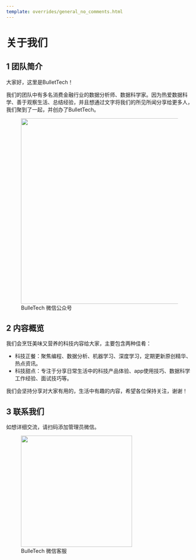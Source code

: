 ```yaml
---
template: overrides/general_no_comments.html
---
```


# 关于我们

## 1 团队简介

大家好，这里是BulletTech！

我们的团队中有多名消费金融行业的数据分析师、数据科学家。因为热爱数据科学、善于观察生活、总结经验，并且想通过文字将我们的所见所闻分享给更多人，我们聚到了一起，并创办了BulletTech。

<figure>
  <img src="https://cdn.jsdelivr.net/gh/BulletTech2021/Pics/2021-6-14/1623639526512-1080P%20(Full%20HD)%20-%20Tail%20Pic.png" width="500" />
  <figcaption>BulleTech 微信公众号</figcaption>
</figure>


## 2 内容概览
我们会烹饪美味又营养的科技内容给大家，主要包含两种佳肴：

- 科技正餐：聚焦编程、数据分析、机器学习、深度学习，定期更新原创精华、热点资讯。
- 科技甜点：专注于分享日常生活中的科技产品体验、app使用技巧、数据科学工作经验、面试技巧等。

我们会坚持分享对大家有用的，生活中有趣的内容，希望各位保持关注，谢谢！


## 3 联系我们
如想详细交流，请扫码添加管理员微信。

<figure>
  <img src="https://cdn.jsdelivr.net/gh/BulletTech2021/Pics/2021-6-6/1622966940142-%E5%AE%98%E5%BE%AEwhite.jpeg" width="300" />
  <figcaption>BulleTech 微信客服</figcaption>
</figure>
